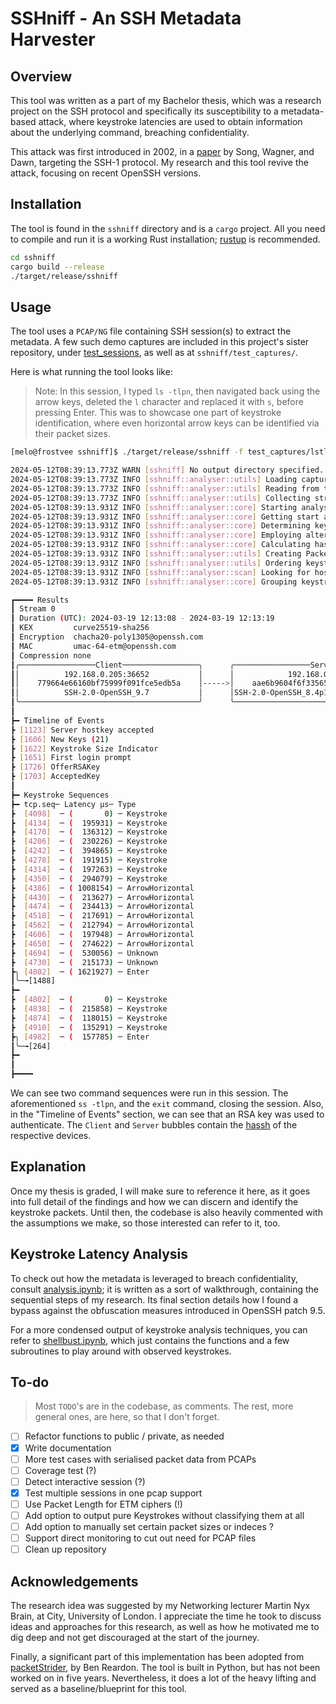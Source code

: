 # SSHniff - An SSH Metadata Harvester

## Overview

This tool was written as a part of my Bachelor thesis, which was a research project on the SSH protocol and specifically its susceptibility to a metadata-based attack, where keystroke latencies are used to obtain information about the underlying command, breaching confidentiality. 

This attack was first introduced in 2002, in a [paper](https://www.researchgate.net/publication/2907598_Timing_Analysis_of_Keystrokes_and_Timing_Attacks_on_SSH) by Song, Wagner, and Dawn, targeting the SSH-1 protocol. My research and this tool revive the attack, focusing on recent OpenSSH versions.  

## Installation

The tool is found in the `sshniff` directory and is a `cargo` project. All you need to compile and run it is a working Rust installation; [rustup](https://rustup.rs/) is recommended.

```bash
cd sshniff
cargo build --release
./target/release/sshniff 
```

## Usage

The tool uses a `PCAP/NG` file containing SSH session(s) to extract the metadata. A few such demo captures are included in this project's sister repository, under [test_sessions](https://github.com/CrzPhil/SSH-Keystroke-Latency-Analysis/tree/main/test_sessions), as well as at `sshniff/test_captures/`. 

Here is what running the tool looks like:

> Note: In this session, I typed `ls -tlpn`, then navigated back using the arrow keys, deleted the `l` character and replaced it with `s`, before pressing Enter. This was to showcase one part of keystroke identification, where even horizontal arrow keys can be identified via their packet sizes. 

```bash
[melo@frostvee sshniff]$ ./target/release/sshniff -f test_captures/lstlpn_to_ss_tlpn_nopass_exit.pcapng 

2024-05-12T08:39:13.773Z WARN [sshniff] No output directory specified.
2024-05-12T08:39:13.773Z INFO [sshniff::analyser::utils] Loading capture file.
2024-05-12T08:39:13.773Z INFO [sshniff::analyser::utils] Reading from test_captures/lstlpn_to_ss_tlpn_nopass_exit.pcapng
2024-05-12T08:39:13.773Z INFO [sshniff::analyser::utils] Collecting streams.
2024-05-12T08:39:13.931Z INFO [sshniff::analyser::core] Starting analysis.
2024-05-12T08:39:13.931Z INFO [sshniff::analyser::core] Getting start and end time of session.
2024-05-12T08:39:13.931Z INFO [sshniff::analyser::core] Determining keystroke sizings
2024-05-12T08:39:13.931Z INFO [sshniff::analyser::core] Employing alternative method to find keystroke size.
2024-05-12T08:39:13.931Z INFO [sshniff::analyser::core] Calculating hassh
2024-05-12T08:39:13.931Z INFO [sshniff::analyser::utils] Creating PacketInfo matrix.
2024-05-12T08:39:13.931Z INFO [sshniff::analyser::utils] Ordering keystrokes.
2024-05-12T08:39:13.931Z INFO [sshniff::analyser::scan] Looking for host key acceptance by Client.
2024-05-12T08:39:13.931Z INFO [sshniff::analyser::core] Grouping keystroke sequences.

┏━━━━ Results
┃ Stream 0
┃ Duration (UTC): 2024-03-19 12:13:08 - 2024-03-19 12:13:19
┃ KEX         curve25519-sha256
┃ Encryption  chacha20-poly1305@openssh.com
┃ MAC         umac-64-etm@openssh.com
┃ Compression none
┃╭─────────────────Client─────────────────╮      ╭─────────────────Server─────────────────╮
┃│          192.168.0.205:36652           │      │            192.168.0.45:22             │
┃│    779664e66160bf75999f091fce5edb5a    │----->│    aae6b9604f6f3356543709a376d7f657    │
┃│          SSH-2.0-OpenSSH_9.7           │      │SSH-2.0-OpenSSH_8.4p1 Raspbian-5+deb11u3│
┃╰────────────────────────────────────────╯      ╰────────────────────────────────────────╯
┃
┣━ Timeline of Events
┣ [1123] Server hostkey accepted
┣ [1606] New Keys (21)
┣ [1622] Keystroke Size Indicator
┣ [1651] First login prompt
┣ [1726] OfferRSAKey
┣ [1703] AcceptedKey
┃
┣━ Keystroke Sequences
┣━ tcp.seq─ Latency μs─ Type
┣  [4098]  ─ (       0) ─ Keystroke
┣  [4134]  ─ (  195931) ─ Keystroke
┣  [4170]  ─ (  136312) ─ Keystroke
┣  [4206]  ─ (  230226) ─ Keystroke
┣  [4242]  ─ (  394865) ─ Keystroke
┣  [4278]  ─ (  191915) ─ Keystroke
┣  [4314]  ─ (  197263) ─ Keystroke
┣  [4350]  ─ (  294079) ─ Keystroke
┣  [4386]  ─ ( 1008154) ─ ArrowHorizontal
┣  [4430]  ─ (  213627) ─ ArrowHorizontal
┣  [4474]  ─ (  234413) ─ ArrowHorizontal
┣  [4518]  ─ (  217691) ─ ArrowHorizontal
┣  [4562]  ─ (  212794) ─ ArrowHorizontal
┣  [4606]  ─ (  197948) ─ ArrowHorizontal
┣  [4650]  ─ (  274622) ─ ArrowHorizontal
┣  [4694]  ─ (  530056) ─ Unknown
┣  [4730]  ─ (  215173) ─ Unknown
┣╮ [4802]  ─ ( 1621927) ─ Enter
┃╰─╼[1488]
┣━
┣  [4802]  ─ (       0) ─ Keystroke
┣  [4838]  ─ (  215858) ─ Keystroke
┣  [4874]  ─ (  118015) ─ Keystroke
┣  [4910]  ─ (  135291) ─ Keystroke
┣╮ [4982]  ─ (  157785) ─ Enter
┃╰─╼[264]
┣━
┃
┣━━━━
```

We can see two command sequences were run in this session. The aforementioned `ss -tlpn`, and the `exit` command, closing the session. Also, in the "Timeline of Events" section, we can see that an RSA key was used to authenticate. The `Client` and `Server` bubbles contain the [hassh](https://github.com/salesforce/hassh) of the respective devices. 

## Explanation

Once my thesis is graded, I will make sure to reference it here, as it goes into full detail of the findings and how we can discern and identify the keystroke packets. Until then, the codebase is also heavily commented with the assumptions we make, so those interested can refer to it, too. 

## Keystroke Latency Analysis

To check out how the metadata is leveraged to breach confidentiality, consult [analysis.ipynb](https://github.com/CrzPhil/SSH-Keystroke-Latency-Analysis/blob/main/analysis.ipynb); it is written as a sort of walkthrough, containing the sequential steps of my research. Its final section details how I found a bypass against the obfuscation measures introduced in OpenSSH patch 9.5. 

For a more condensed output of keystroke analysis techniques, you can refer to [shellbust.ipynb](https://github.com/CrzPhil/SSH-Keystroke-Latency-Analysis/blob/main/shellbust.ipynb), which just contains the functions and a few subroutines to play around with observed keystrokes. 

## To-do

> Most `TODO`'s are in the codebase, as comments. The rest, more general ones, are here, so that I don't forget.
- [ ] Refactor functions to public / private, as needed
- [X] Write documentation
- [ ] More test cases with serialised packet data from PCAPs 
- [ ] Coverage test (?) 
- [ ] Detect interactive session (?)
- [X] Test multiple sessions in one pcap support 
- [ ] Use Packet Length for ETM ciphers (!)
- [ ] Add option to output pure Keystrokes without classifying them at all 
- [ ] Add option to manually set certain packet sizes or indeces ?
- [ ] Support direct monitoring to cut out need for PCAP files
- [ ] Clean up repository

## Acknowledgements

The research idea was suggested by my Networking lecturer Martin Nyx Brain, at City, University of London. I appreciate the time he took to discuss ideas and approaches for this research, as well as how he motivated me to dig deep and not get discouraged at the start of the journey.

Finally, a significant part of this implementation has been adopted from [packetStrider](https://github.com/benjeems/packetStrider), by Ben Reardon. The tool is built in Python, but has not been worked on in five years. Nevertheless, it does a lot of the heavy lifting and served as a baseline/blueprint for this tool. 
